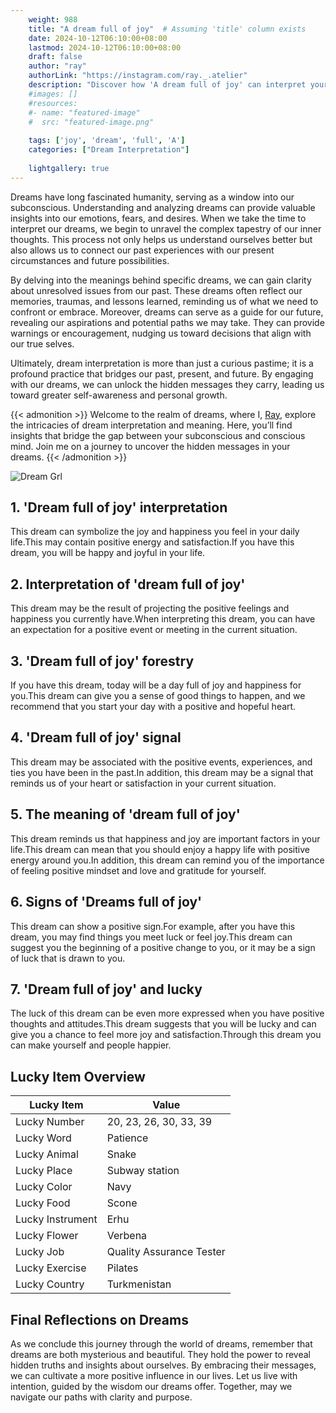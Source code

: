 ```yaml
---
    weight: 988
    title: "A dream full of joy"  # Assuming 'title' column exists
    date: 2024-10-12T06:10:00+08:00
    lastmod: 2024-10-12T06:10:00+08:00
    draft: false
    author: "ray"
    authorLink: "https://instagram.com/ray._.atelier"
    description: "Discover how 'A dream full of joy' can interpret your future and uncover its significant meanings in your life."
    #images: []
    #resources:
    #- name: "featured-image"
    #  src: "featured-image.png"
    
    tags: ['joy', 'dream', 'full', 'A']
    categories: ["Dream Interpretation"]
    
    lightgallery: true
---
```

    
Dreams have long fascinated humanity, serving as a window into our subconscious. Understanding and analyzing dreams can provide valuable insights into our emotions, fears, and desires. When we take the time to interpret our dreams, we begin to unravel the complex tapestry of our inner thoughts. This process not only helps us understand ourselves better but also allows us to connect our past experiences with our present circumstances and future possibilities.

By delving into the meanings behind specific dreams, we can gain clarity about unresolved issues from our past. These dreams often reflect our memories, traumas, and lessons learned, reminding us of what we need to confront or embrace. Moreover, dreams can serve as a guide for our future, revealing our aspirations and potential paths we may take. They can provide warnings or encouragement, nudging us toward decisions that align with our true selves.

Ultimately, dream interpretation is more than just a curious pastime; it is a profound practice that bridges our past, present, and future. By engaging with our dreams, we can unlock the hidden messages they carry, leading us toward greater self-awareness and personal growth.

{{< admonition >}}
Welcome to the realm of dreams, where I, [Ray](https://instagram.com/ray._.atelier), explore the intricacies of dream interpretation and meaning. Here, you’ll find insights that bridge the gap between your subconscious and conscious mind. Join me on a journey to uncover the hidden messages in your dreams.
{{< /admonition >}}

![Dream Grl](https://cdn.pixabay.com/photo/2017/11/02/03/35/gothic-2910057_1280.jpg "Dream Grl")

## 1. 'Dream full of joy' interpretation
This dream can symbolize the joy and happiness you feel in your daily life.This may contain positive energy and satisfaction.If you have this dream, you will be happy and joyful in your life.

## 2. Interpretation of 'dream full of joy'
This dream may be the result of projecting the positive feelings and happiness you currently have.When interpreting this dream, you can have an expectation for a positive event or meeting in the current situation.

## 3. 'Dream full of joy' forestry
If you have this dream, today will be a day full of joy and happiness for you.This dream can give you a sense of good things to happen, and we recommend that you start your day with a positive and hopeful heart.

## 4. 'Dream full of joy' signal
This dream may be associated with the positive events, experiences, and ties you have been in the past.In addition, this dream may be a signal that reminds us of your heart or satisfaction in your current situation.

## 5. The meaning of 'dream full of joy'
This dream reminds us that happiness and joy are important factors in your life.This dream can mean that you should enjoy a happy life with positive energy around you.In addition, this dream can remind you of the importance of feeling positive mindset and love and gratitude for yourself.

## 6. Signs of 'Dreams full of joy'
This dream can show a positive sign.For example, after you have this dream, you may find things you meet luck or feel joy.This dream can suggest you the beginning of a positive change to you, or it may be a sign of luck that is drawn to you.

## 7. 'Dream full of joy' and lucky
The luck of this dream can be even more expressed when you have positive thoughts and attitudes.This dream suggests that you will be lucky and can give you a chance to feel more joy and satisfaction.Through this dream you can make yourself and people happier.

## Lucky Item Overview
| Lucky Item          | Value              |
|---------------|--------------------|
| Lucky Number        | 20, 23, 26, 30, 33, 39  |
| Lucky Word          | Patience |
| Lucky Animal        | Snake |
| Lucky Place         | Subway station     |
| Lucky Color         | Navy     |
| Lucky Food          | Scone      |
| Lucky Instrument    | Erhu |
| Lucky Flower        | Verbena    |
| Lucky Job           | Quality Assurance Tester       |
| Lucky Exercise      | Pilates  |
| Lucky Country       | Turkmenistan    |


##  Final Reflections on Dreams

As we conclude this journey through the world of dreams, remember that dreams are both mysterious and beautiful. They hold the power to reveal hidden truths and insights about ourselves. By embracing their messages, we can cultivate a more positive influence in our lives. Let us live with intention, guided by the wisdom our dreams offer. Together, may we navigate our paths with clarity and purpose.
